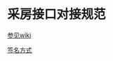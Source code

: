 # 采房接口对接规范

[参见wiki](https://github.com/qiaofangyun/qf-housingacquisition/wiki/%E5%9F%8E%E5%B8%82%E8%8E%B7%E5%8F%96%E5%8C%BA%E5%9F%9F)

[签名方式](https://github.com/qiaofangyun/qf-housingacquisition/wiki/%E7%AD%BE%E5%90%8D%E6%96%B9%E5%BC%8F)
